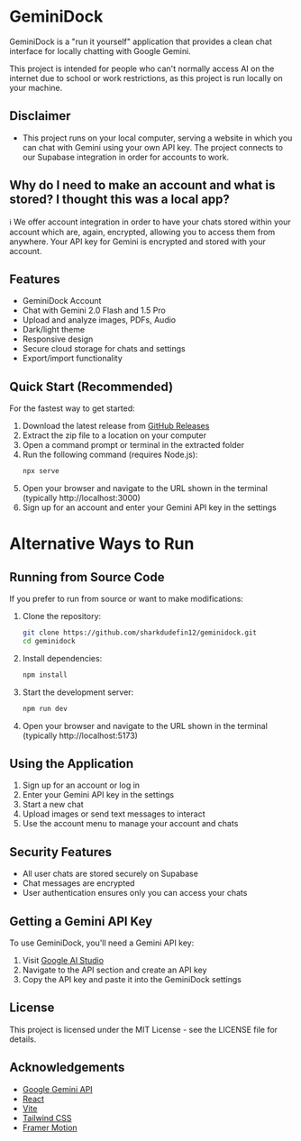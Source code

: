 # GeminiDock

GeminiDock is a "run it yourself" application that provides a clean chat interface for locally chatting with Google Gemini.

This project is intended for people who can't normally access AI on the internet due to school or work restrictions, as this project is run locally on your machine.

## Disclaimer

- This project runs on your local computer, serving a website in which you can chat with Gemini using your own API key. The project connects to our Supabase integration in order for accounts to work.
## Why do I need to make an account and what is stored? I thought this was a local app?

ℹ️ We offer account integration in order to have your chats stored within your account which are, again, encrypted, allowing you to access them from anywhere. Your API key for Gemini is encrypted and stored with your account.

## Features

- GeminiDock Account
-  Chat with Gemini 2.0 Flash and 1.5 Pro
-  Upload and analyze images, PDFs, Audio
-  Dark/light theme
-  Responsive design
-  Secure cloud storage for chats and settings
-  Export/import functionality

## Quick Start (Recommended)

For the fastest way to get started:

1. Download the latest release from [GitHub Releases](https://github.com/sharkdudefin12/geminidock/releases)
2. Extract the zip file to a location on your computer
3. Open a command prompt or terminal in the extracted folder
4. Run the following command (requires Node.js):
   ```bash
   npx serve
   ```
5. Open your browser and navigate to the URL shown in the terminal (typically http://localhost:3000)
6. Sign up for an account and enter your Gemini API key in the settings

# Alternative Ways to Run

## Running from Source Code

If you prefer to run from source or want to make modifications:

1. Clone the repository:
   ```bash
   git clone https://github.com/sharkdudefin12/geminidock.git
   cd geminidock
   ```

2. Install dependencies:
   ```bash
   npm install
   ```

3. Start the development server:
   ```bash
   npm run dev
   ```

4. Open your browser and navigate to the URL shown in the terminal (typically http://localhost:5173)

## Using the Application

1. Sign up for an account or log in
2. Enter your Gemini API key in the settings 
3. Start a new chat
4. Upload images or send text messages to interact
5. Use the account menu to manage your account and chats

## Security Features

- All user chats are stored securely on Supabase
- Chat messages are encrypted
- User authentication ensures only you can access your chats

## Getting a Gemini API Key

To use GeminiDock, you'll need a Gemini API key:

1. Visit [Google AI Studio](https://aistudio.google.com/apikey)
2. Navigate to the API section and create an API key
3. Copy the API key and paste it into the GeminiDock settings

## License

This project is licensed under the MIT License - see the LICENSE file for details.

## Acknowledgements

- [Google Gemini API](https://ai.google.dev/gemini-api)
- [React](https://reactjs.org/)
- [Vite](https://vitejs.dev/)
- [Tailwind CSS](https://tailwindcss.com/)
- [Framer Motion](https://www.framer.com/motion/) 
